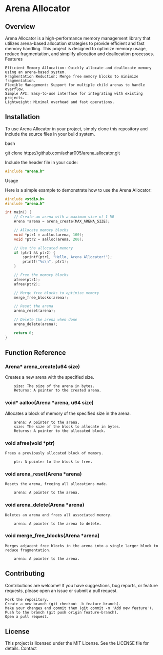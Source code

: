 # Arena Allocator
## Overview

Arena Allocator is a high-performance memory management library that utilizes arena-based allocation strategies to provide efficient and fast memory handling. This project is designed to optimize memory usage, reduce fragmentation, and simplify allocation and deallocation processes.
Features

    Efficient Memory Allocation: Quickly allocate and deallocate memory using an arena-based system.
    Fragmentation Reduction: Merge free memory blocks to minimize fragmentation.  
	Flexible Management: Support for multiple child arenas to handle overflow.  
	Simple API: Easy-to-use interface for integrating with existing projects.   
	Lightweight: Minimal overhead and fast operations.

## Installation

To use Arena Allocator in your project, simply clone this repository and include the source files in your build system.

bash

git clone https://github.com/axhar005/arena_allocator.git

Include the header file in your code:

```c
#include "arena.h"
```
Usage

Here is a simple example to demonstrate how to use the Arena Allocator:

```c
#include <stdio.h>
#include "arena.h"

int main() {
    // Create an arena with a maximum size of 1 MB
    Arena *arena = arena_create(MAX_ARENA_SIZE);

    // Allocate memory blocks
    void *ptr1 = aalloc(arena, 100);
    void *ptr2 = aalloc(arena, 200);

    // Use the allocated memory
    if (ptr1 && ptr2) {
        sprintf(ptr1, "Hello, Arena Allocator!");
        printf("%s\n", ptr1);
    }

    // Free the memory blocks
    afree(ptr1);
    afree(ptr2);

    // Merge free blocks to optimize memory
    merge_free_blocks(arena);

    // Reset the arena
    arena_reset(arena);

    // Delete the arena when done
    arena_delete(arena);

    return 0;
}
```
## Function Reference
### Arena* arena_create(u64 size)

Creates a new arena with the specified size.
```
    size: The size of the arena in bytes.
    Returns: A pointer to the created arena.
```

### void* aalloc(Arena *arena, u64 size)

Allocates a block of memory of the specified size in the arena.
```
    arena: A pointer to the arena.
    size: The size of the block to allocate in bytes.
    Returns: A pointer to the allocated block.
```

### void afree(void *ptr)
```
Frees a previously allocated block of memory.

    ptr: A pointer to the block to free.
```

### void arena_reset(Arena *arena)
```
Resets the arena, freeing all allocations made.

    arena: A pointer to the arena.
```

### void arena_delete(Arena *arena)
```
Deletes an arena and frees all associated memory.

    arena: A pointer to the arena to delete.
```

### void merge_free_blocks(Arena *arena)
```
Merges adjacent free blocks in the arena into a single larger block to reduce fragmentation.

    arena: A pointer to the arena.
```

## Contributing
Contributions are welcome! If you have suggestions, bug reports, or feature requests, please open an issue or submit a pull request.

    Fork the repository.
    Create a new branch (git checkout -b feature-branch).
    Make your changes and commit them (git commit -m 'Add new feature').
    Push to the branch (git push origin feature-branch).
    Open a pull request.

## License

This project is licensed under the MIT License. See the LICENSE file for details.
Contact
